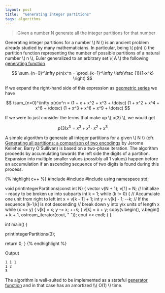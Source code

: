 ```yaml
---
layout: post
title:  "Generating integer partitions"
tags: algorithms
---
```


> Given a number N generate all the integer partitions for that number

Generating integer partitions for a number \\( N \\) is an ancient problem already studied by many mathematicians. In particular, being \\( p(n) \\) the partition function representing the number of possible partitions of a natural number \\( n \\), Euler generalized to an arbitrary set \\( A \\) the following [generating function](https://en.wikipedia.org/wiki/Generating_function)

$$ \sum_{n=0}^\infty p(n)x^n = \prod_{k=1}^\infty \left(\frac {1}{1-x^k} \right) $$

If we expand the right-hand side of this expression as [geometric series](https://en.wikipedia.org/wiki/Geometric_series#Formula) we have

$$ \sum_{n=0}^\infty p(n)x^n = (1 + x + x^2 + x^3 + \dotsc) (1 + x^2 + x^4 + x^6 + \dotsc) (1 + x^3 + x^6 + x^9 + \dotsc)  $$

If we were to just consider the terms that make up \\( p(3) \\), we would get

$$ p(3)x^3 = x^3 + x^1 \cdot x^2 + x^3$$

A simple algorithm to generate all integer partitions for a given \\( N \\) (cfr. [Generating all partitions: a comparison of two encodings](http://arxiv.org/abs/0909.2331) by Jerome Kelleher, Barry O'Sullivan) is based on a two-phase iteration. The algorithm proceeds by accumulating towards the left side the digits of a partition. Expansion into multiple smaller values (possibly all 1 values) happen before an accumulation if an ascending sequence of two digits is found during this process.

{% highlight c++ %}
#include <iostream>
#include <vector>
#include <iterator>
using namespace std;

void printIntegerPartitions(const int N) {
  vector<int> v(N + 1);
  v[1] = N; // Initialize - ready to be broken up into subparts
  int k = 1;
  while (k != 0) {
    // Accumulate one unit from right to left
    int x = v[k - 1] + 1;
    int y = v[k] - 1;
    --k;
    // If the sequence [k-1;k] is not descending
    // break down y into y/x units of length x
    while (x <= y) {
      v[k] = x;
      y -= x;
      ++k;
    }
    v[k] = x + y;
    copy(v.begin(), v.begin() + k + 1, ostream_iterator<int>(cout, " "));
    cout << endl;
  }
}

int main() {
  
  printIntegerPartitions(3);

  return 0;
}
{% endhighlight %}

Output

    1 1 1
    1 2
    3

The algorithm is well-suited to be implemented as a stateful [generator function](https://en.wikipedia.org/wiki/Generator_(computer_programming)) and in that case has an amortized \\( O(1) \\) time.